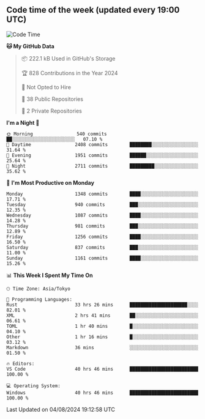 ## Code time of the week (updated every 19:00 UTC)

<!--START_SECTION:waka-->
![Code Time](http://img.shields.io/badge/Code%20Time-3%2C539%20hrs%2022%20mins-blue)

**🐱 My GitHub Data** 

> 📦 222.1 kB Used in GitHub's Storage 
 > 
> 🏆 828 Contributions in the Year 2024
 > 
> 🚫 Not Opted to Hire
 > 
> 📜 38 Public Repositories 
 > 
> 🔑 2 Private Repositories 
 > 
**I'm a Night 🦉** 

```text
🌞 Morning                540 commits         ██░░░░░░░░░░░░░░░░░░░░░░░   07.10 % 
🌆 Daytime                2408 commits        ████████░░░░░░░░░░░░░░░░░   31.64 % 
🌃 Evening                1951 commits        ██████░░░░░░░░░░░░░░░░░░░   25.64 % 
🌙 Night                  2711 commits        █████████░░░░░░░░░░░░░░░░   35.62 % 
```
📅 **I'm Most Productive on Monday** 

```text
Monday                   1348 commits        ████░░░░░░░░░░░░░░░░░░░░░   17.71 % 
Tuesday                  940 commits         ███░░░░░░░░░░░░░░░░░░░░░░   12.35 % 
Wednesday                1087 commits        ████░░░░░░░░░░░░░░░░░░░░░   14.28 % 
Thursday                 981 commits         ███░░░░░░░░░░░░░░░░░░░░░░   12.89 % 
Friday                   1256 commits        ████░░░░░░░░░░░░░░░░░░░░░   16.50 % 
Saturday                 837 commits         ███░░░░░░░░░░░░░░░░░░░░░░   11.00 % 
Sunday                   1161 commits        ████░░░░░░░░░░░░░░░░░░░░░   15.26 % 
```


📊 **This Week I Spent My Time On** 

```text
🕑︎ Time Zone: Asia/Tokyo

💬 Programming Languages: 
Rust                     33 hrs 26 mins      █████████████████████░░░░   82.01 % 
XML                      2 hrs 41 mins       ██░░░░░░░░░░░░░░░░░░░░░░░   06.61 % 
TOML                     1 hr 40 mins        █░░░░░░░░░░░░░░░░░░░░░░░░   04.10 % 
Other                    1 hr 16 mins        █░░░░░░░░░░░░░░░░░░░░░░░░   03.12 % 
Markdown                 36 mins             ░░░░░░░░░░░░░░░░░░░░░░░░░   01.50 % 

🔥 Editors: 
VS Code                  40 hrs 46 mins      █████████████████████████   100.00 % 

💻 Operating System: 
Windows                  40 hrs 46 mins      █████████████████████████   100.00 % 
```


 Last Updated on 04/08/2024 19:12:58 UTC
<!--END_SECTION:waka-->
